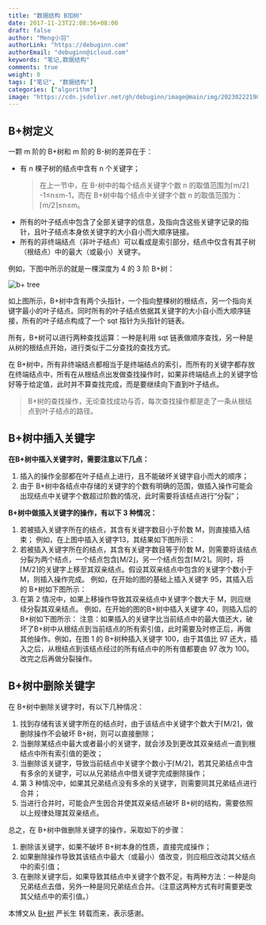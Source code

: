 ```yaml
---
title: "数据结构 B加树"
date: 2017-11-23T22:08:56+08:00
draft: false
author: "Meng小羽"
authorLink: "https://debuginn.com"
authorEmail: "debuginn@icloud.com"
keywords: "笔记,数据结构"
comments: true
weight: 0
tags: ["笔记", "数据结构"]
categories: ["algorithm"]
image: "https://cdn.jsdelivr.net/gh/debuginn/image@main/img/202302221903175.jpg"
---
```


## B+树定义

一颗 m 阶的 B+树和 m 阶的 B-树的差异在于：

- 有 n 棵子树的结点中含有 n 个关键字；
    > 在上一节中，在 B-树中的每个结点关键字个数 n 的取值范围为⌈m/2⌉ -1≤n≤m-1，而在 B+树中每个结点中关键字个数 n 的取值范围为：⌈m/2⌉≤n≤m。 
- 所有的叶子结点中包含了全部关键字的信息，及指向含这些关键字记录的指针，且叶子结点本身依关键字的大小自小而大顺序链接。 
- 所有的非终端结点（非叶子结点）可以看成是索引部分，结点中仅含有其子树（根结点）中的最大（或最小）关键字。

例如，下图中所示的就是一棵深度为 4 的 3 阶 B+树：

![b+ tree](https://cdn.jsdelivr.net/gh/debuginn/image@main/img/202304142210301.png)

如上图所示，B+树中含有两个头指针，一个指向整棵树的根结点，另一个指向关键字最小的叶子结点。同时所有的叶子结点依据其关键字的大小自小而大顺序链接，所有的叶子结点构成了一个 sqt 指针为头指针的链表。

所有，B+树可以进行两种查找运算：一种是利用 sqt 链表做顺序查找，另一种是从树的根结点开始，进行类似于二分查找的查找方式。

在 B+树中，所有非终端结点都相当于是终端结点的索引，而所有的关键字都存放在终端结点中，所有在从根结点出发做查找操作时，如果非终端结点上的关键字恰好等于给定值，此时并不算查找完成，而是要继续向下直到叶子结点。

> B+树的查找操作，无论查找成功与否，每次查找操作都是走了一条从根结点到叶子结点的路径。

## B+树中插入关键字

**在B+树中插入关键字时，需要注意以下几点：**

1. 插入的操作全部都在叶子结点上进行，且不能破坏关键字自小而大的顺序； 
2. 由于 B+树中各结点中存储的关键字的个数有明确的范围，做插入操作可能会出现结点中关键字个数超过阶数的情况，此时需要将该结点进行“分裂”；

**B+树中做插入关键字的操作，有以下 3 种情况：**

1. 若被插入关键字所在的结点，其含有关键字数目小于阶数 M，则直接插入结束； 例如，在上图中插入关键字13，其结果如下图所示： 
2. 若被插入关键字所在的结点，其含有关键字数目等于阶数 M，则需要将该结点分裂为两个结点，一个结点包含⌊M/2⌋，另一个结点包含⌈M/2⌉。同时，将⌈M/2⌉的关键字上移至其双亲结点。假设其双亲结点中包含的关键字个数小于 M，则插入操作完成。 例如，在开始的图的基础上插入关键字 95，其插入后的 B+树如下图所示： 
3. 在第 2 情况中，如果上移操作导致其双亲结点中关键字个数大于 M，则应继续分裂其双亲结点。 例如，在开始的图的B+树中插入关键字 40，则插入后的 B+树如下图所示： 注意：如果插入的关键字比当前结点中的最大值还大，破坏了B+树中从根结点到当前结点的所有索引值，此时需要及时修正后，再做其他操作。例如，在图 1 的 B+树种插入关键字 100，由于其值比 97 还大，插入之后，从根结点到该结点经过的所有结点中的所有值都要由 97 改为 100。改完之后再做分裂操作。

## B+树中删除关键字

在 B+树中删除关键字时，有以下几种情况：

1. 找到存储有该关键字所在的结点时，由于该结点中关键字个数大于⌈M/2⌉，做删除操作不会破坏 B+树，则可以直接删除； 
2. 当删除某结点中最大或者最小的关键字，就会涉及到更改其双亲结点一直到根结点中所有索引值的更改； 
3. 当删除该关键字，导致当前结点中关键字个数小于⌈M/2⌉，若其兄弟结点中含有多余的关键字，可以从兄弟结点中借关键字完成删除操作； 
4. 第 3 种情况中，如果其兄弟结点没有多余的关键字，则需要同其兄弟结点进行合并； 
5. 当进行合并时，可能会产生因合并使其双亲结点破坏 B+树的结构，需要依照以上规律处理其双亲结点。

总之，在 B+树中做删除关键字的操作，采取如下的步骤：

1. 删除该关键字，如果不破坏 B+树本身的性质，直接完成操作； 
2. 如果删除操作导致其该结点中最大（或最小）值改变，则应相应改动其父结点中的索引值； 
3. 在删除关键字后，如果导致其结点中关键字个数不足，有两种方法：一种是向兄弟结点去借，另外一种是同兄弟结点合并。（注意这两种方式有时需要更改其父结点中的索引值。）

本博文从 [B+树](http://data.biancheng.net/view/61.html) 严长生 转载而来，表示感谢。
